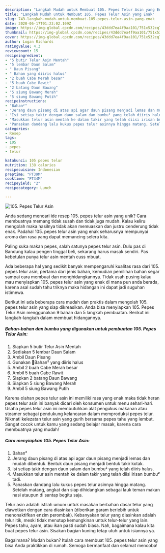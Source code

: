 ```yaml
---
description: "Langkah Mudah untuk Membuat 105. Pepes Telur Asin yang Enak"
title: "Langkah Mudah untuk Membuat 105. Pepes Telur Asin yang Enak"
slug: 743-langkah-mudah-untuk-membuat-105-pepes-telur-asin-yang-enak
date: 2020-06-17T01:23:02.109Z
image: https://img-global.cpcdn.com/recipes/43ddd7ea4f9aa101/751x532cq70/105-pepes-telur-asin-foto-resep-utama.jpg
thumbnail: https://img-global.cpcdn.com/recipes/43ddd7ea4f9aa101/751x532cq70/105-pepes-telur-asin-foto-resep-utama.jpg
cover: https://img-global.cpcdn.com/recipes/43ddd7ea4f9aa101/751x532cq70/105-pepes-telur-asin-foto-resep-utama.jpg
author: Logan Richards
ratingvalue: 4.3
reviewcount: 15
recipeingredient:
- "5 butir Telur Asin Mentah"
- "5 lembar Daun Salam"
- " Daun Pisang"
- " Bahan yang diiris halus"
- "2 buah Cabe Merah besar"
- "5 buah Cabe Rawit"
- "2 batang Daun Bawang"
- "5 siung Bawang Merah"
- "5 siung Bawang Putih"
recipeinstructions:
- "Bahan²"
- "Jerang daun pisang di atas api agar daun pisang menjadi lemas dan mudah dibentuk. Bentuk daun pisang menjadi bentuk takir kotak."
- "Isi setiap takir dengan daun salam dan bumbu² yang telah diiris halus."
- "Masukkan telur asin mentah ke dalam takir yang telah diisi irisan bumbu² tadi."
- "Panaskan dandang lalu kukus pepes telur asinnya hingga matang. Setelah matang, angkat dan siap dihidangkan sebagai lauk teman makan nasi ataupun di santap begitu saja."
categories:
- Resep
tags:
- 105
- pepes
- telur

katakunci: 105 pepes telur 
nutrition: 138 calories
recipecuisine: Indonesian
preptime: "PT39M"
cooktime: "PT34M"
recipeyield: "2"
recipecategory: Lunch

---
```



![105. Pepes Telur Asin](https://img-global.cpcdn.com/recipes/43ddd7ea4f9aa101/751x532cq70/105-pepes-telur-asin-foto-resep-utama.jpg)

Anda sedang mencari ide resep 105. pepes telur asin yang unik? Cara membuatnya memang tidak susah dan tidak juga mudah. Kalau keliru mengolah maka hasilnya tidak akan memuaskan dan justru cenderung tidak enak. Padahal 105. pepes telur asin yang enak seharusnya mempunyai aroma dan rasa yang dapat memancing selera kita.

Paling suka makan pepes, salah satunya pepes telur asin. Dulu pas di Bandung kalau pengen tinggal beli, sekarang harus masak sendiri. Pas kebetulan punya telur asin mentah cuss mbuat.

Ada beberapa hal yang sedikit banyak mempengaruhi kualitas rasa dari 105. pepes telur asin, pertama dari jenis bahan, kemudian pemilihan bahan segar sampai cara membuat dan menghidangkannya. Tidak usah pusing kalau mau menyiapkan 105. pepes telur asin yang enak di mana pun anda berada, karena asal sudah tahu triknya maka hidangan ini dapat jadi suguhan istimewa.


Berikut ini ada beberapa cara mudah dan praktis dalam mengolah 105. pepes telur asin yang siap dikreasikan. Anda bisa menyiapkan 105. Pepes Telur Asin menggunakan 9 bahan dan 5 langkah pembuatan. Berikut ini langkah-langkah dalam membuat hidangannya.

<!--inarticleads1-->

##### Bahan-bahan dan bumbu yang digunakan untuk pembuatan 105. Pepes Telur Asin:

1. Siapkan 5 butir Telur Asin Mentah
1. Sediakan 5 lembar Daun Salam
1. Ambil  Daun Pisang
1. Gunakan  🍃Bahan² yang diiris halus
1. Ambil 2 buah Cabe Merah besar
1. Ambil 5 buah Cabe Rawit
1. Siapkan 2 batang Daun Bawang
1. Siapkan 5 siung Bawang Merah
1. Ambil 5 siung Bawang Putih


Karena olahan pepes telur asin ini memiliki rasa yang enak maka tidak heran pepes telur asin ini banyak dicari oleh konsumen untuk menu sehari-hari. Usaha pepes telur asin ini membutuhkan alat pengukus makanan atau steamer sebagai pendukung kelancaran dalam memproduksi pepes telur. Nikmati kelezatan telur asin yang gurih bersama pepes tahu yang lembut. Sangat cocok untuk kamu yang sedang belajar masak, karena cara membuatnya yang mudah! 

<!--inarticleads2-->

##### Cara menyiapkan 105. Pepes Telur Asin:

1. Bahan²
1. Jerang daun pisang di atas api agar daun pisang menjadi lemas dan mudah dibentuk. Bentuk daun pisang menjadi bentuk takir kotak.
1. Isi setiap takir dengan daun salam dan bumbu² yang telah diiris halus.
1. Masukkan telur asin mentah ke dalam takir yang telah diisi irisan bumbu² tadi.
1. Panaskan dandang lalu kukus pepes telur asinnya hingga matang. Setelah matang, angkat dan siap dihidangkan sebagai lauk teman makan nasi ataupun di santap begitu saja.


Telur asin adalah istilah umum untuk masakan berbahan dasar telur yang diawetkan dengan cara diasinkan (diberikan garam berlebih untuk menonaktifkan enzim perombak). Kebanyakan telur yang diasinkan adalah telur itik, meski tidak menutup kemungkinan untuk telur-telur yang lain. Pepes tahu, ayam, atau ikan pasti sudah biasa. Nah, bagaimana kalau kita buat pepes telur asin. Sisakan bagian kuning tetap utuh untuk isiannya ya. 

Bagaimana? Mudah bukan? Itulah cara membuat 105. pepes telur asin yang bisa Anda praktikkan di rumah. Semoga bermanfaat dan selamat mencoba!
